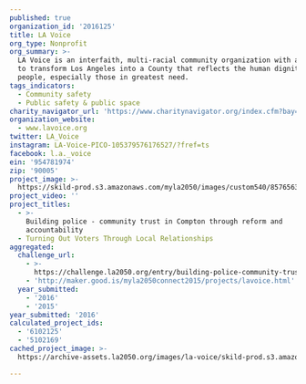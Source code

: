 ```yaml
---
published: true
organization_id: '2016125'
title: LA Voice
org_type: Nonprofit
org_summary: >-
  LA Voice is an interfaith, multi-racial community organization with a mission
  to transform Los Angeles into a County that reflects the human dignity of all
  people, especially those in greatest need.
tags_indicators:
  - Community safety
  - Public safety & public space
charity_navigator_url: 'https://www.charitynavigator.org/index.cfm?bay=search.profile&ein=954781974'
organization_website:
  - www.lavoice.org
twitter: LA_Voice
instagram: LA-Voice-PICO-105379576176527/?fref=ts
facebook: l.a._voice
ein: '954781974'
zip: '90005'
project_image: >-
  https://skild-prod.s3.amazonaws.com/myla2050/images/custom540/8576563265741-team91.jpg
project_video: ''
project_titles:
  - >-
    Building police - community trust in Compton through reform and
    accountability
  - Turning Out Voters Through Local Relationships
aggregated:
  challenge_url:
    - >-
      https://challenge.la2050.org/entry/building-police-community-trust-in-compton-through-reform-and-accountability
    - 'http://maker.good.is/myla2050connect2015/projects/lavoice.html'
  year_submitted:
    - '2016'
    - '2015'
year_submitted: '2016'
calculated_project_ids:
  - '6102125'
  - '5102169'
cached_project_image: >-
  https://archive-assets.la2050.org/images/la-voice/skild-prod.s3.amazonaws.com/myla2050/images/custom540/8576563265741-team91.jpg

---
```

